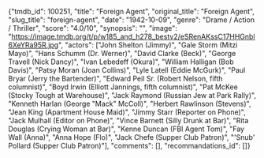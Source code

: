{"tmdb_id": 100251, "title": "Foreign Agent", "original_title": "Foreign Agent", "slug_title": "foreign-agent", "date": "1942-10-09", "genre": "Drame / Action / Thriller", "score": "4.0/10", "synopsis": "", "image": "https://image.tmdb.org/t/p/w185_and_h278_bestv2/eSRenAKssC17HHGnbl6XeYRa95R.jpg", "actors": ["John Shelton (Jimmy)", "Gale Storm (Mitzi Mayo)", "Hans Schumm (Dr. Werner)", "David Clarke (Beck)", "George Travell (Nick Dancy)", "Ivan Lebedeff (Okura)", "William Halligan (Bob Davis)", "Patsy Moran (Joan Collins)", "Lyle Latell (Eddie McGurk)", "Paul Bryar (Jerry the Bartender)", "Edward Peil Sr. (Robert Nelson, fifth columnist)", "Boyd Irwin (Elliott Jannings, fifth columnist)", "Pat McKee (Stocky Tough at Warehouse)", "Jack Raymond (Russian Jew at Park Rally)", "Kenneth Harlan (George \"Mack\" McColl)", "Herbert Rawlinson (Stevens)", "Jean King (Apartment House Maid)", "Jimmy Starr (Reporter on Phone)", "Jack Mulhall (Editor on Phone)", "Vince Barnett (Silly Drunk at Bar)", "Rita Douglas (Crying Woman at Bar)", "Kenne Duncan (FBI Agent Tom)", "Fay Wall (Anna)", "Anna Hope (Flo)", "Jack Chefe (Supper Club Patron)", "'Snub' Pollard (Supper Club Patron)"], "comments": [], "recommandations_id": []}